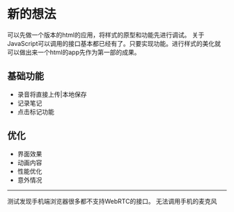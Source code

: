# 新的想法
  可以先做一个版本的html的应用，将样式的原型和功能先进行调试。
  关于JavaScript可以调用的接口基本都已经有了。只要实现功能。进行样式的美化就可以做出来一个html的app先作为第一部的成果。
  
## 基础功能
- 录音将直接上传|本地保存
- 记录笔记
- 点击标记功能
## 优化
- 界面效果
- 动画内容
- 性能优化
- 意外情况
--- 

测试发现手机端浏览器很多都不支持WebRTC的接口。
无法调用手机的麦克风
